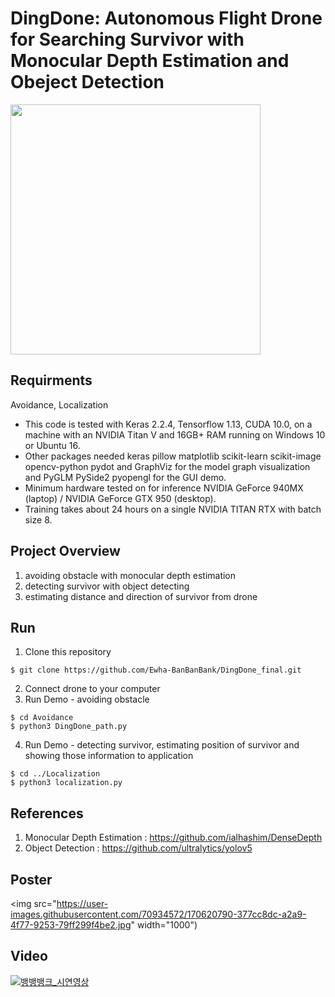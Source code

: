 # DingDone: Autonomous Flight Drone for Searching Survivor with Monocular Depth Estimation and Obeject Detection  

<img src="https://user-images.githubusercontent.com/87409442/167561776-5cdf8912-b22d-45f5-82a7-e9fd01815018.png" width="400">

Requirments
--
Avoidance, Localization  
- This code is tested with Keras 2.2.4, Tensorflow 1.13, CUDA 10.0, on a machine with an NVIDIA Titan V and 16GB+ RAM running on Windows 10 or Ubuntu 16.  
- Other packages needed keras pillow matplotlib scikit-learn scikit-image opencv-python pydot and GraphViz for the model graph visualization and PyGLM PySide2 pyopengl for the GUI demo.  
- Minimum hardware tested on for inference NVIDIA GeForce 940MX (laptop) / NVIDIA GeForce GTX 950 (desktop).  
- Training takes about 24 hours on a single NVIDIA TITAN RTX with batch size 8.  


Project Overview
--
  1. avoiding obstacle with monocular depth estimation
  2. detecting survivor with object detecting
  3. estimating distance and direction of survivor from drone
   
Run  
--  
   1. Clone this repository
```
$ git clone https://github.com/Ewha-BanBanBank/DingDone_final.git
```  
   2. Connect drone to your computer
   3. Run Demo - avoiding obstacle
```
$ cd Avoidance
$ python3 DingDone_path.py
```
   4. Run Demo - detecting survivor, estimating position of survivor and showing those information to application
```
$ cd ../Localization
$ python3 localization.py
```
References
--
1. Monocular Depth Estimation
: https://github.com/ialhashim/DenseDepth
2. Object Detection
: https://github.com/ultralytics/yolov5  

Poster
--
<img src="https://user-images.githubusercontent.com/70934572/170620790-377cc8dc-a2a9-4f77-9253-79ff299f4be2.jpg" width="1000")

## Video

[![뱅뱅뱅크_시연영상](https://img.youtube.com/vi/LXHhpUH9N5w/0.jpg)](https://youtu.be/LXHhpUH9N5w?t=0s)

